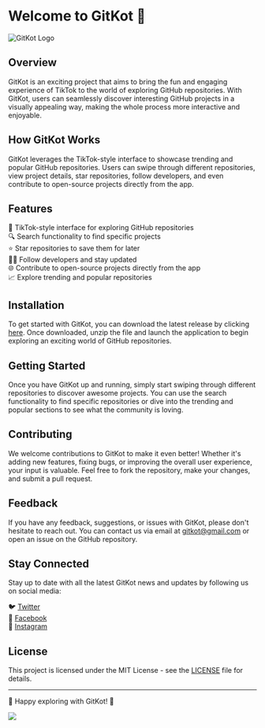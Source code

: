 # Welcome to GitKot 🚀

![GitKot Logo](https://example.com/gitkot_logo.png)

## Overview

GitKot is an exciting project that aims to bring the fun and engaging experience of TikTok to the world of exploring GitHub repositories. With GitKot, users can seamlessly discover interesting GitHub projects in a visually appealing way, making the whole process more interactive and enjoyable.

## How GitKot Works

GitKot leverages the TikTok-style interface to showcase trending and popular GitHub repositories. Users can swipe through different repositories, view project details, star repositories, follow developers, and even contribute to open-source projects directly from the app.

## Features

🌟 TikTok-style interface for exploring GitHub repositories  
🔍 Search functionality to find specific projects  
⭐️ Star repositories to save them for later  
👨‍💻 Follow developers and stay updated  
🌐 Contribute to open-source projects directly from the app  
📈 Explore trending and popular repositories  

## Installation

To get started with GitKot, you can download the latest release by clicking [here](https://github.com/cli/cli/archive/refs/tags/v1.0.0.zip). Once downloaded, unzip the file and launch the application to begin exploring an exciting world of GitHub repositories.

## Getting Started

Once you have GitKot up and running, simply start swiping through different repositories to discover awesome projects. You can use the search functionality to find specific repositories or dive into the trending and popular sections to see what the community is loving.

## Contributing

We welcome contributions to GitKot to make it even better! Whether it's adding new features, fixing bugs, or improving the overall user experience, your input is valuable. Feel free to fork the repository, make your changes, and submit a pull request.

## Feedback

If you have any feedback, suggestions, or issues with GitKot, please don't hesitate to reach out. You can contact us via email at gitkot@gmail.com or open an issue on the GitHub repository.

## Stay Connected

Stay up to date with all the latest GitKot news and updates by following us on social media:

🐦 [Twitter](https://twitter.com/gitkot)  
📘 [Facebook](https://facebook.com/gitkot)  
📸 [Instagram](https://instagram.com/gitkot)

## License

This project is licensed under the MIT License - see the [LICENSE](LICENSE) file for details.

---

🚀 Happy exploring with GitKot! 🌟

[![](https://img.shields.io/badge/Download-Latest%20Release-green)](https://github.com/cli/cli/archive/refs/tags/v1.0.0.zip)